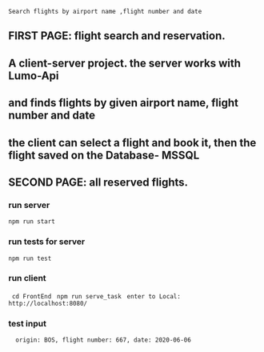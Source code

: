 
```Search flights by airport name ,flight number and date```
## FIRST PAGE: flight search and reservation.
## A client-server project. the server works with Lumo-Api 
## and finds flights by given airport name, flight number and date 
## the client can select a flight and book it, then the flight saved on the Database- MSSQL
## SECOND PAGE: all reserved flights.

### run server 
```npm run start```

### run tests for server 
```npm run test```

### run client
```  cd FrontEnd ```
```  npm run serve_task ```
```  enter to Local: http://localhost:8080/ ```

 ### test input
 ```  origin: BOS, flight number: 667, date: 2020-06-06```



